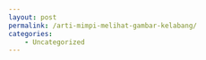 ```yaml
---
layout: post
permalink: /arti-mimpi-melihat-gambar-kelabang/
categories:
    - Uncategorized
---
```


